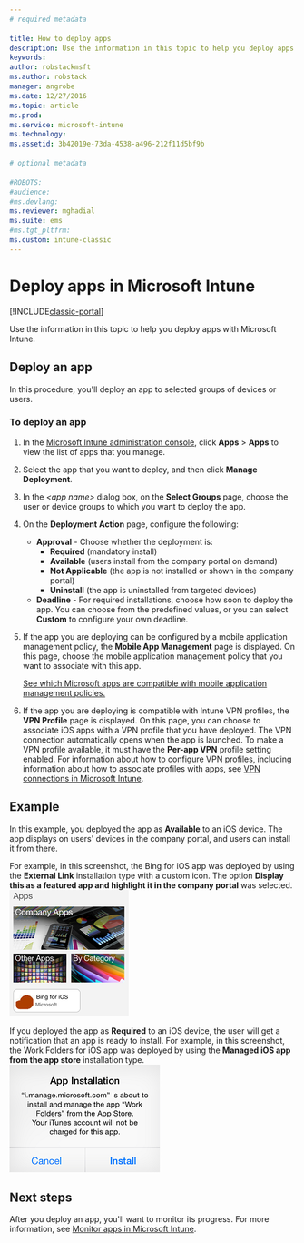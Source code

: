 ```yaml
---
# required metadata

title: How to deploy apps 
description: Use the information in this topic to help you deploy apps with Microsoft Intune.
keywords:
author: robstackmsft
ms.author: robstack
manager: angrobe
ms.date: 12/27/2016
ms.topic: article
ms.prod:
ms.service: microsoft-intune
ms.technology:
ms.assetid: 3b42019e-73da-4538-a496-212f11d5bf9b

# optional metadata

#ROBOTS:
#audience:
#ms.devlang:
ms.reviewer: mghadial
ms.suite: ems
#ms.tgt_pltfrm:
ms.custom: intune-classic
---
```

# Deploy apps in Microsoft Intune

[!INCLUDE[classic-portal](../includes/classic-portal.md)]

Use the information in this topic to help you deploy apps with Microsoft Intune.


## Deploy an app
In this procedure, you'll deploy an app to selected groups of devices or users.

### To deploy an app

1. In the [Microsoft Intune administration console](https://manage.microsoft.com), click **Apps** &gt; **Apps** to view the list of apps that you manage.

2.  Select the app that you want to deploy, and then click **Manage Deployment**.

3.  In the *&lt;app name&gt;* dialog box, on the **Select Groups** page, choose the user or device groups to which you want to deploy the app.

4.  On the **Deployment Action** page, configure the following:

	- **Approval** - Choose whether the deployment is:
		- **Required** (mandatory install)
		- **Available** (users install from the company portal on demand)
		- **Not Applicable** (the app is not installed or shown in the company portal)
		- **Uninstall** (the app is uninstalled from targeted devices)
	- **Deadline** - For required installations, choose how soon to deploy the app. You can choose from the predefined values, or you can select **Custom** to configure your own deadline.

5. If the app you are deploying can be configured by a mobile application management policy, the **Mobile App Management** page is displayed. On this page, choose the mobile application management policy that you want to associate with this app.

	[See which Microsoft apps are compatible with mobile application management policies.](https://www.microsoft.com/server-cloud/products/microsoft-intune/partners.aspx)

6. If the app you are deploying is compatible with Intune VPN profiles, the **VPN Profile** page is displayed. On this page, you can choose to associate iOS apps with a VPN profile that you have deployed. The VPN connection automatically opens when the app is launched. To make a VPN profile available, it must have the **Per-app VPN** profile setting enabled.
 For information about how to configure VPN profiles, including information about how to associate profiles with apps, see [VPN connections in Microsoft Intune](vpn-connections-in-microsoft-intune.md).

<!---
>[!TIP]
>If an end user previously installed an iOS app and you now deploy it with a deployment action of **Available**, Intune will automatically begin to manage that app with no further action required by you, or the end-user.
--->

## Example

In this example, you deployed the app as **Available** to an iOS device.
The app displays on users' devices in the company portal, and users can install it from there.

For example, in this screenshot, the Bing for iOS app was deployed by using the **External Link** installation type with a custom icon. The option **Display this as a featured app and highlight it in the company portal** was selected.  
![iOS available app](./media/available-install-on-iOS.png)

If you deployed the app as **Required** to an iOS device, the user will get a notification that an app is ready to install. For example, in this screenshot, the Work Folders for iOS app was deployed by using the **Managed iOS app from the app store** installation type.  
![iOS required app](./media/iOS-Required-install.PNG)

## Next steps

After you deploy an app, you'll want to monitor its progress. For more information, see [Monitor apps in Microsoft Intune](monitor-apps-in-microsoft-intune.md).
